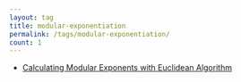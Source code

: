 ```yaml
---
layout: tag
title: modular-exponentiation
permalink: /tags/modular-exponentiation/
count: 1
---
```


- [Calculating Modular Exponents with Euclidean Algorithm](https://klise.now.sh/calculating-modular-exponents-with-euclidean-algorithm/)

